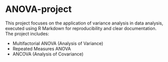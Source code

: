 # ANOVA-project

This project focuses on the application of variance analysis in data analysis, executed using R Markdown for reproducibility and clear documentation. The project includes:

- Multifactorial ANOVA (Analysis of Variance)
- Repeated Measures ANOVA
- ANCOVA (Analysis of Covariance)
